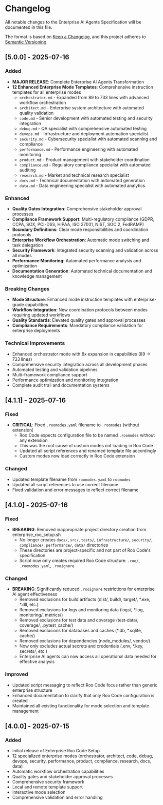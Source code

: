 # Changelog

All notable changes to the Enterprise AI Agents Specification will be documented in this file.

The format is based on [Keep a Changelog](https://keepachangelog.com/en/1.0.0/),
and this project adheres to [Semantic Versioning](https://semver.org/spec/v2.0.0.html).

## [5.0.0] - 2025-07-16

### Added
- **MAJOR RELEASE**: Complete Enterprise AI Agents Transformation
- **12 Enhanced Enterprise Mode Templates**: Comprehensive instruction templates for all enterprise modes
  - `orchestrator.md` - Expanded from 89 to 733 lines with advanced workflow orchestration
  - `architect.md` - Enterprise system architecture with automated quality validation
  - `code.md` - Senior development with automated testing and security integration
  - `debug.md` - QA specialist with comprehensive automated testing
  - `devops.md` - Infrastructure and deployment automation specialist
  - `security.md` - Cybersecurity specialist with automated scanning and compliance
  - `performance.md` - Performance engineering with automated monitoring
  - `product.md` - Product management with stakeholder coordination
  - `compliance.md` - Regulatory compliance specialist with automated auditing
  - `research.md` - Market and technical research specialist
  - `docs.md` - Technical documentation with automated generation
  - `data.md` - Data engineering specialist with automated analytics

### Enhanced
- **Quality Gates Integration**: Comprehensive stakeholder approval processes
- **Compliance Framework Support**: Multi-regulatory compliance (GDPR, CCPA, SOX, PCI-DSS, HIPAA, ISO 27001, NIST, SOC 2, FedRAMP)
- **Boundary Definitions**: Clear mode responsibilities and coordination protocols
- **Enterprise Workflow Orchestration**: Automatic mode switching and task delegation
- **Security Framework**: Integrated security scanning and validation across all modes
- **Performance Monitoring**: Automated performance analysis and optimization
- **Documentation Generation**: Automated technical documentation and knowledge management

### Breaking Changes
- **Mode Structure**: Enhanced mode instruction templates with enterprise-grade capabilities
- **Workflow Integration**: New coordination protocols between modes requiring updated workflows
- **Quality Standards**: Elevated quality gates and approval processes
- **Compliance Requirements**: Mandatory compliance validation for enterprise deployments

### Technical Improvements
- Enhanced orchestrator mode with 8x expansion in capabilities (89 → 733 lines)
- Comprehensive security integration across all development phases
- Automated testing and validation pipelines
- Multi-framework compliance support
- Performance optimization and monitoring integration
- Complete audit trail and documentation systems

## [4.1.1] - 2025-07-16

### Fixed
- **CRITICAL**: Fixed `.roomodes.yaml` filename to `.roomodes` (without extension)
  - Roo Code expects configuration file to be named `.roomodes` without any extension
  - This was the root cause of custom modes not loading in Roo Code
  - Updated all script references and renamed template file accordingly
  - Custom modes now load correctly in Roo Code extension

### Changed
- Updated template filename from `roomodes.yaml` to `roomodes`
- Updated all script references to use correct filename
- Fixed validation and error messages to reflect correct filename

## [4.1.0] - 2025-07-16

### Fixed
- **BREAKING**: Removed inappropriate project directory creation from enterprise_roo_setup.sh
  - No longer creates `docs/`, `src/`, `tests/`, `infrastructure/`, `security/`, `compliance/`, `performance/`, `data/` directories
  - These directories are project-specific and not part of Roo Code's specification
  - Script now only creates required Roo Code structure: `.roo/`, `.roomodes.yaml`, `.rooignore`

### Changed  
- **BREAKING**: Significantly reduced `.rooignore` restrictions for enterprise AI agent effectiveness
  - Removed exclusions for build artifacts (dist/, build/, target/, *.exe, *.dll, etc.)
  - Removed exclusions for logs and monitoring data (logs/, *.log, monitoring/, metrics/)
  - Removed exclusions for test data and coverage (test-data/, coverage/, .pytest_cache/)
  - Removed exclusions for databases and caches (*.db, *.sqlite, cache/)
  - Removed exclusions for dependencies (node_modules/, vendor/)
  - Now only excludes actual secrets and credentials (.env, *.key, secrets/, etc.)
  - Enterprise AI agents can now access all operational data needed for effective analysis

### Improved
- Updated script messaging to reflect Roo Code focus rather than generic enterprise structure
- Enhanced documentation to clarify that only Roo Code configuration is created
- Maintained all existing functionality for mode selection and template management

## [4.0.0] - 2025-07-15

### Added
- Initial release of Enterprise Roo Code Setup
- 12 specialized enterprise modes (orchestrator, architect, code, debug, devops, security, performance, product, compliance, research, docs, data)
- Automatic workflow orchestration capabilities
- Quality gates and stakeholder approval processes
- Comprehensive security framework
- Local and remote template support
- Interactive mode selection
- Comprehensive validation and error handling